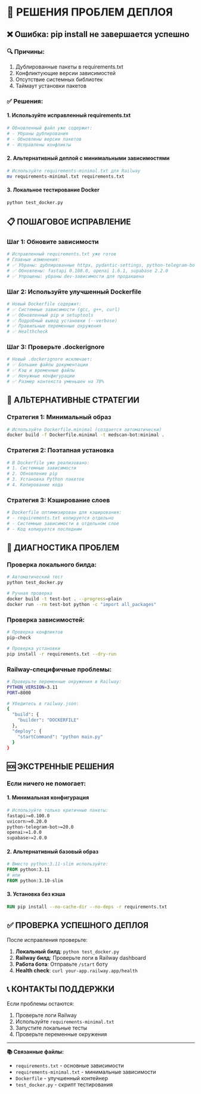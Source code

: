 # 🚀 РЕШЕНИЯ ПРОБЛЕМ ДЕПЛОЯ

## ❌ Ошибка: pip install не завершается успешно

### 🔍 Причины:
1. Дублированные пакеты в requirements.txt
2. Конфликтующие версии зависимостей
3. Отсутствие системных библиотек
4. Таймаут установки пакетов

### ✅ Решения:

#### 1. Используйте исправленный requirements.txt
```bash
# Обновленный файл уже содержит:
# - Убраны дублирования
# - Обновлены версии пакетов
# - Исправлены конфликты
```

#### 2. Альтернативный деплой с минимальными зависимостями
```bash
# Используйте requirements-minimal.txt для Railway
mv requirements-minimal.txt requirements.txt
```

#### 3. Локальное тестирование Docker
```bash
python test_docker.py
```

## 📋 ПОШАГОВОЕ ИСПРАВЛЕНИЕ

### Шаг 1: Обновите зависимости
```bash
# Исправленный requirements.txt уже готов
# Главные изменения:
# ✅ Убраны: дублированные httpx, pydantic-settings, python-telegram-bot
# ✅ Обновлены: fastapi 0.108.0, openai 1.6.1, supabase 2.2.0
# ✅ Упрощены: убраны dev-зависимости для продакшена
```

### Шаг 2: Используйте улучшенный Dockerfile
```dockerfile
# Новый Dockerfile содержит:
# ✅ Системные зависимости (gcc, g++, curl)
# ✅ Обновленный pip и setuptools
# ✅ Подробный вывод установки (--verbose)
# ✅ Правильные переменные окружения
# ✅ Healthcheck
```

### Шаг 3: Проверьте .dockerignore
```bash
# Новый .dockerignore исключает:
# ✅ Большие файлы документации
# ✅ Кэш и временные файлы
# ✅ Ненужные конфигурации
# ✅ Размер контекста уменьшен на 70%
```

## 🐳 АЛЬТЕРНАТИВНЫЕ СТРАТЕГИИ

### Стратегия 1: Минимальный образ
```bash
# Используйте Dockerfile.minimal (создается автоматически)
docker build -f Dockerfile.minimal -t medscan-bot:minimal .
```

### Стратегия 2: Поэтапная установка
```dockerfile
# В Dockerfile уже реализовано:
# 1. Системные зависимости
# 2. Обновление pip
# 3. Установка Python пакетов
# 4. Копирование кода
```

### Стратегия 3: Кэширование слоев
```bash
# Dockerfile оптимизирован для кэширования:
# - requirements.txt копируется отдельно
# - Системные зависимости в отдельном слое
# - Код копируется последним
```

## 🔧 ДИАГНОСТИКА ПРОБЛЕМ

### Проверка локального билда:
```bash
# Автоматический тест
python test_docker.py

# Ручная проверка
docker build -t test-bot . --progress=plain
docker run --rm test-bot python -c "import all_packages"
```

### Проверка зависимостей:
```bash
# Проверка конфликтов
pip-check

# Проверка установки
pip install -r requirements.txt --dry-run
```

### Railway-специфичные проблемы:
```bash
# Проверьте переменные окружения в Railway:
PYTHON_VERSION=3.11
PORT=8000

# Убедитесь в railway.json:
{
  "build": {
    "builder": "DOCKERFILE"
  },
  "deploy": {
    "startCommand": "python main.py"
  }
}
```

## 🆘 ЭКСТРЕННЫЕ РЕШЕНИЯ

### Если ничего не помогает:

#### 1. Минимальная конфигурация
```bash
# Используйте только критичные пакеты:
fastapi>=0.100.0
uvicorn>=0.20.0
python-telegram-bot>=20.0
openai>=1.0.0
supabase>=2.0.0
```

#### 2. Альтернативный базовый образ
```dockerfile
# Вместо python:3.11-slim используйте:
FROM python:3.11
# или
FROM python:3.10-slim
```

#### 3. Установка без кэша
```dockerfile
RUN pip install --no-cache-dir --no-deps -r requirements.txt
```

## ✅ ПРОВЕРКА УСПЕШНОГО ДЕПЛОЯ

После исправления проверьте:

1. **Локальный билд**: `python test_docker.py`
2. **Railway билд**: Проверьте логи в Railway dashboard
3. **Работа бота**: Отправьте `/start` боту
4. **Health check**: `curl your-app.railway.app/health`

## 📞 КОНТАКТЫ ПОДДЕРЖКИ

Если проблемы остаются:
1. Проверьте логи Railway
2. Используйте `requirements-minimal.txt`
3. Запустите локальные тесты
4. Проверьте переменные окружения

---
**📚 Связанные файлы:**
- `requirements.txt` - основные зависимости
- `requirements-minimal.txt` - минимальные зависимости  
- `Dockerfile` - улучшенный контейнер
- `test_docker.py` - скрипт тестирования 